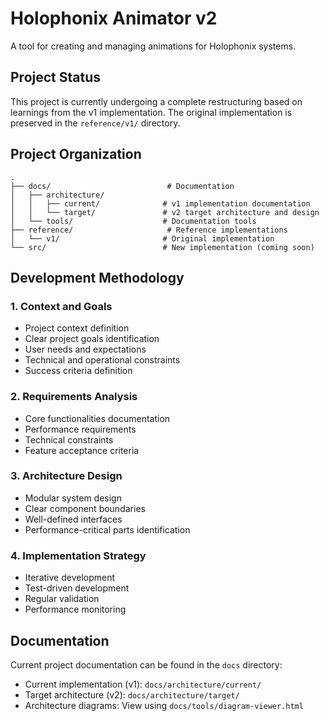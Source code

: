 # Holophonix Animator v2

A tool for creating and managing animations for Holophonix systems.

## Project Status

This project is currently undergoing a complete restructuring based on learnings from the v1 implementation. The original implementation is preserved in the `reference/v1/` directory.

## Project Organization

```
.
├── docs/                          # Documentation
│   ├── architecture/             
│   │   ├── current/              # v1 implementation documentation
│   │   └── target/               # v2 target architecture and design
│   └── tools/                    # Documentation tools
├── reference/                     # Reference implementations
│   └── v1/                       # Original implementation
└── src/                          # New implementation (coming soon)
```

## Development Methodology

### 1. Context and Goals
- Project context definition
- Clear project goals identification
- User needs and expectations
- Technical and operational constraints
- Success criteria definition

### 2. Requirements Analysis
- Core functionalities documentation
- Performance requirements
- Technical constraints
- Feature acceptance criteria

### 3. Architecture Design
- Modular system design
- Clear component boundaries
- Well-defined interfaces
- Performance-critical parts identification

### 4. Implementation Strategy
- Iterative development
- Test-driven development
- Regular validation
- Performance monitoring

## Documentation

Current project documentation can be found in the `docs` directory:
- Current implementation (v1): `docs/architecture/current/`
- Target architecture (v2): `docs/architecture/target/`
- Architecture diagrams: View using `docs/tools/diagram-viewer.html`
